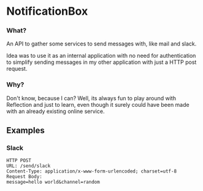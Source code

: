 # NotificationBox

### What?
An API to gather some services to send messages with, like mail and slack.

Idea was to use it as an internal application with no need for authentication to simplify sending messages in my other application with just a HTTP post request.

### Why?
Don't know, because I can? Well, its always fun to play around with Reflection and just to learn, even though it surely could have been made with an already existing online service.

## Examples

### Slack

```
HTTP POST
URL: /send/slack
Content-Type: application/x-www-form-urlencoded; charset=utf-8
Request Body:
message=hello world&channel=random
```